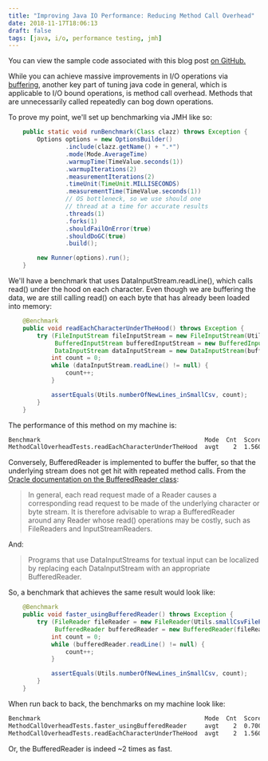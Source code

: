 ```yaml
---
title: "Improving Java IO Performance: Reducing Method Call Overhead"
date: 2018-11-17T18:06:13
draft: false
tags: [java, i/o, performance testing, jmh]
---
```


You can view the sample code associated with this blog post [on GitHub.](https://github.com/nfisher23/io-tuning)

While you can achieve massive improvements in I/O operations via [buffering](https://nickolasfisher.com/blog/improving-java-io-performance-buffering-techniques), another key part of tuning java code in general, which is applicable to I/O bound operations, is method call overhead. Methods that are unnecessarily called repeatedly can bog down operations.

To prove my point, we'll set up benchmarking via JMH like so:

```java
    public static void runBenchmark(Class clazz) throws Exception {
        Options options = new OptionsBuilder()
                .include(clazz.getName() + ".*")
                .mode(Mode.AverageTime)
                .warmupTime(TimeValue.seconds(1))
                .warmupIterations(2)
                .measurementIterations(2)
                .timeUnit(TimeUnit.MILLISECONDS)
                .measurementTime(TimeValue.seconds(1))
                // OS bottleneck, so we use should one
                // thread at a time for accurate results
                .threads(1)
                .forks(1)
                .shouldFailOnError(true)
                .shouldDoGC(true)
                .build();

        new Runner(options).run();
    }

```

We'll have a benchmark that uses DataInputStream.readLine(), which calls read() under the hood on each character. Even though we are buffering the data, we are still calling read() on each byte that has already been loaded into memory:

```java
    @Benchmark
    public void readEachCharacterUnderTheHood() throws Exception {
        try (FileInputStream fileInputStream = new FileInputStream(Utils.smallCsvFilePath);
             BufferedInputStream bufferedInputStream = new BufferedInputStream(fileInputStream);
             DataInputStream dataInputStream = new DataInputStream(bufferedInputStream)) {
            int count = 0;
            while (dataInputStream.readLine() != null) {
                count++;
            }

            assertEquals(Utils.numberOfNewLines_inSmallCsv, count);
        }
    }

```

The performance of this method on my machine is:

```bash
Benchmark                                              Mode  Cnt  Score   Error  Units
MethodCallOverheadTests.readEachCharacterUnderTheHood  avgt    2  1.560          ms/op

```

Conversely, BufferedReader is implemented to buffer the buffer, so that the underlying stream does not get hit with repeated method calls. From the [Oracle documentation on the BufferedReader class](https://docs.oracle.com/javase/8/docs/api/java/io/BufferedReader.html):

> In general, each read request made of a Reader causes a corresponding
> read request to be made of the underlying character or byte stream. It is
> therefore advisable to wrap a BufferedReader around any Reader whose read()
> operations may be costly, such as FileReaders and InputStreamReaders.

And:

> Programs that use DataInputStreams for textual input can be localized by
> replacing each DataInputStream with an appropriate BufferedReader.

So, a benchmark that achieves the same result would look like:

```java
    @Benchmark
    public void faster_usingBufferedReader() throws Exception {
        try (FileReader fileReader = new FileReader(Utils.smallCsvFilePath);
             BufferedReader bufferedReader = new BufferedReader(fileReader)) {
            int count = 0;
            while (bufferedReader.readLine() != null) {
                count++;
            }

            assertEquals(Utils.numberOfNewLines_inSmallCsv, count);
        }
    }

```

When run back to back, the benchmarks on my machine look like:

```bash
Benchmark                                              Mode  Cnt  Score   Error  Units
MethodCallOverheadTests.faster_usingBufferedReader     avgt    2  0.700          ms/op
MethodCallOverheadTests.readEachCharacterUnderTheHood  avgt    2  1.560          ms/op

```

Or, the BufferedReader is indeed ~2 times as fast.
